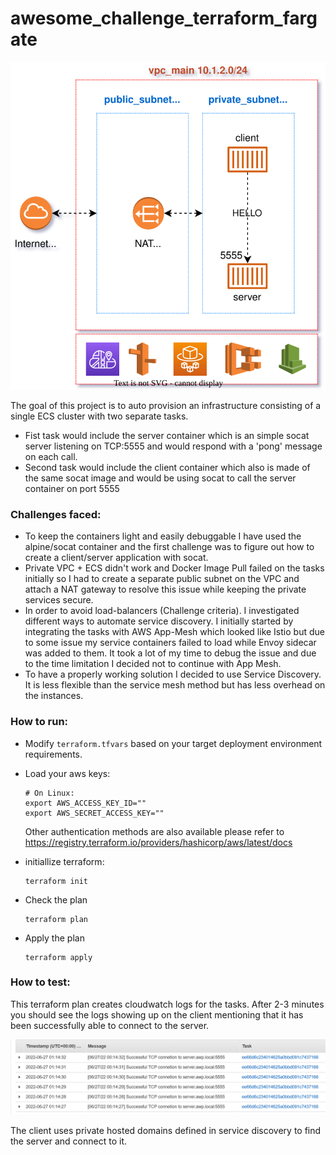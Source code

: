 # awesome_challenge_terraform_fargate

<img src="assets/diagram.svg" title="" alt="diagram.svg" width="585">

The goal of this project is to auto provision an infrastructure consisting of a single ECS cluster with two separate tasks.

- Fist task would include the server container which is an simple socat server listening on TCP:5555 and would respond with a 'pong' message on each call.
- Second task would include the client container which also is made of the same socat image and would be using socat to call the server container on port 5555

### Challenges faced:

- To keep the containers light and easily debuggable I have used the alpine/socat container and the first challenge was to figure out how to create a client/server application with socat.
- Private VPC + ECS didn't work and Docker Image Pull failed on the tasks initially so I had to create a separate public subnet on the VPC and attach a NAT gateway to resolve this issue while keeping the private services secure.
- In order to avoid load-balancers (Challenge criteria). I investigated different ways to automate service discovery. I initially started by integrating the tasks with AWS App-Mesh which looked like Istio but due to some issue my service containers failed to load while Envoy sidecar was added to them. It took a lot of my time to debug the issue and due to the time limitation I decided not to continue with App Mesh.
- To have a properly working solution I decided to use Service Discovery. It is less flexible than the service mesh method but has less overhead on the instances.

### How to run:

- Modify `terraform.tfvars` based on your target deployment environment requirements.
- Load your aws keys:
  
  ```shell
  # On Linux:
  export AWS_ACCESS_KEY_ID=""
  export AWS_SECRET_ACCESS_KEY=""
  ```
  
  Other authentication methods are also available please refer to https://registry.terraform.io/providers/hashicorp/aws/latest/docs

- initiallize terraform:
  
  ```shell
  terraform init
  ```

- Check the plan
  
  ```shell
  terraform plan
  ```

- Apply the plan
  
  ```shell
  terraform apply
  ```

### How to test:

This terraform plan creates cloudwatch logs for the tasks. After 2-3 minutes you should see the logs showing up on the client mentioning that it has been successfully able to connect to the server.

![](assets/2022-06-27-01-16-18-image.png)

The client uses private hosted domains defined in service discovery to find the server and connect to it.